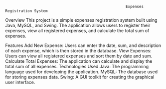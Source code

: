                                                           Expenses Registration System
Overview
This project is a simple expenses registration system built using Java, MySQL, and Swing. The application allows users to register their expenses, view all registered expenses, and calculate the total sum of expenses.

Features
Add New Expense: Users can enter the date, sum, and description of each expense, which is then stored in the database.
View Expenses: Users can view all registered expenses and sort them by date and sum.
Calculate Total Expenses: The application can calculate and display the total sum of all expenses.
Technologies Used
Java: The programming language used for developing the application.
MySQL: The database used for storing expenses data.
Swing: A GUI toolkit for creating the graphical user interface.
